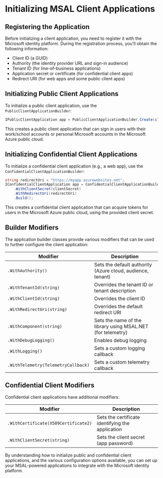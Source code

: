 # Initializing MSAL Client Applications

## Registering the Application

Before initializing a client application, you need to register it with the Microsoft identity platform. During the registration process, you'll obtain the following information:

- Client ID (a GUID)
- Authority (the identity provider URL and sign-in audience)
- Tenant ID (for line-of-business applications)
- Application secret or certificate (for confidential client apps)
- Redirect URI (for web apps and some public client apps)

## Initializing Public Client Applications

To initialize a public client application, use the `PublicClientApplicationBuilder`:

```csharp
IPublicClientApplication app = PublicClientApplicationBuilder.Create(clientId).Build();
```

This creates a public client application that can sign in users with their work/school accounts or personal Microsoft accounts in the Microsoft Azure public cloud.

## Initializing Confidential Client Applications

To initialize a confidential client application (e.g., a web app), use the `ConfidentialClientApplicationBuilder`:

```csharp
string redirectUri = "https://myapp.azurewebsites.net";
IConfidentialClientApplication app = ConfidentialClientApplicationBuilder.Create(clientId)
    .WithClientSecret(clientSecret)
    .WithRedirectUri(redirectUri)
    .Build();
```

This creates a confidential client application that can acquire tokens for users in the Microsoft Azure public cloud, using the provided client secret.

## Builder Modifiers

The application builder classes provide various modifiers that can be used to further configure the client application:

| Modifier | Description |
| --- | --- |
| `.WithAuthority()` | Sets the default authority (Azure cloud, audience, tenant) |
| `.WithTenantId(string)` | Overrides the tenant ID or tenant description |
| `.WithClientId(string)` | Overrides the client ID |
| `.WithRedirectUri(string)` | Overrides the default redirect URI |
| `.WithComponent(string)` | Sets the name of the library using MSAL.NET (for telemetry) |
| `.WithDebugLogging()` | Enables debug logging |
| `.WithLogging()` | Sets a custom logging callback |
| `.WithTelemetry(TelemetryCallback)` | Sets a custom telemetry callback |

## Confidential Client Modifiers

Confidential client applications have additional modifiers:

| Modifier | Description |
| --- | --- |
| `.WithCertificate(X509Certificate2)` | Sets the certificate identifying the application |
| `.WithClientSecret(string)` | Sets the client secret (app password) |

By understanding how to initialize public and confidential client applications, and the various configuration options available, you can set up your MSAL-powered applications to integrate with the Microsoft identity platform.
